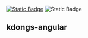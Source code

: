 [![Static Badge](https://img.shields.io/badge/licence-GNU_AGPLv3-brightgreen)](https://github.com/lfsc09/base-mysql-docker-env/blob/main/LICENSE)
![Static Badge](https://img.shields.io/badge/angular-18.0.2-blue)

## kdongs-angular
